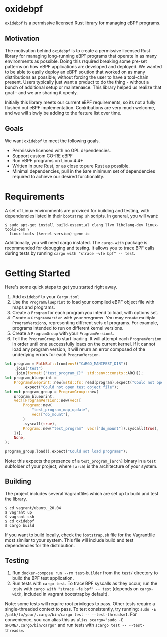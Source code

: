 # oxidebpf

`oxidebpf` is a permissive licensed Rust library for managing eBPF programs.

## Motivation

The motivation behind `oxidebpf` is to create a permissive licensed Rust library
for managing long-running eBPF programs that operate in as many environments
as possible. Doing this required breaking some pre-set patterns on how eBPF
applications are developed and deployed. We wanted to be able to easily deploy
an eBPF solution that worked on as many distributions as possible; without forcing
the user to have a tool-chain present. Users typically just want a product to do
the thing - without a bunch of additional setup or maintenance. This library
helped us realize that goal - and we are sharing it openly.

Initially this library meets our current eBPF requirements, so its not a fully
flushed out eBPF implementation. Contributions are very much welcome, and we will
slowly be adding to the feature list over time.

## Goals

We want `oxidebpf` to meet the following goals.

*  Permissive licensed with no GPL dependencies.
*  Support custom CO-RE eBPF
*  Run eBPF programs on Linux 4.4+
*  Written in pure Rust, or as close to pure Rust as possible.
*  Minimal dependencies, pull in the bare minimum set of dependencies required
to achieve our desired functionality.

# Requirements

A set of Linux environments are provided for building and testing, with dependencies
listed in their `bootstrap.sh` scripts. In general, you will want:

```
$ sudo apt-get install build-essential clang llvm libclang-dev linux-tools-oem \
  linux-tools-(kernel version)-generic
```

Additionally, you will need cargo installed. The `cargo-with` package is recommended
for debugging and testing. It allows you to trace BPF calls during tests by running
`cargo with "strace -vfe bpf" -- test`.

# Getting Started

Here's some quick steps to get you started right away.

1.  Add `oxidebpf` to your `Cargo.toml`
2.  Use the `ProgramBlueprint` to load your compiled eBPF object file with
maps and programs.
3.  Create a `Program` for each program you intend to load, with options set.
4.  Create a `ProgramVersion` with your programs. You may create
multiple `ProgramVersion`s, representing different sets of
programs. For example, programs intended to run on different kernel versions.
5.  Create a `ProgramGroup` with your `ProgramVersion`s.
6.  Tell the `ProgramGroup` to start loading. It will attempt each `ProgramVersion`
in order until one successfully loads on the current kernel. If it cannot load
any program version, it will return an error composed of the underlying errors
for each `ProgramVersion`.

```rust
let program = PathBuf::from(env!("CARGO_MANIFEST_DIR"))
    .join("test")
    .join(format!("test_program_{}", std::env::consts::ARCH));
let program_blueprint =
    ProgramBlueprint::new(&std::fs::read(program).expect("Could not open file"), None)
        .expect("Could not open test object file");
let mut program_group = ProgramGroup::new(
    program_blueprint,
    vec![ProgramVersion::new(vec![
        Program::new(
            "test_program_map_update",
            vec!["do_mount"],
        )
        .syscall(true),
        Program::new("test_program", vec!["do_mount"]).syscall(true),
    ])],
    None,
);

program_group.load().expect("Could not load programs");

```

Note: this expects the presence of a `test_program_[arch]` binary in a `test` subfolder
of your project, where `[arch]` is the architecture of your system.

## Building

The project includes several Vagrantfiles which are set up to build and test the library.

```
$ cd vagrant/ubuntu_20.04
$ vagrant up
$ vagrant ssh
$ cd oxidebpf
$ cargo build
```

If you want to build locally, check the `bootstrap.sh` file for the Vagrantfile most
similar to your system. This file will include build and test dependencies for the
distribution.

## Testing

1. Run `docker-compose run --rm test-builder` from the `test/` directory to build the BPF test application.
2. Run tests with `cargo test`. To trace BPF syscalls as they occur, run 
   the tests with `cargo with "strace -fe bpf" -- test` (depends on `cargo-with`, included in 
   vagrant bootstrap by default).

Note: some tests will require root privileges to pass. Other tests require a single-threaded context
to pass. To test consistently, try running: `sudo -E /path/to/your/.cargo/bin/cargo test -- --test-threads=1`.
For convenience, you can alias this as `alias scargo="sudo -E $HOME/.cargo/bin/cargo"` and run tests with
`scargo test -- --test-threads=`.

